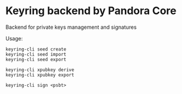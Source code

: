 # Keyring backend by Pandora Core

Backend for private keys management and signatures

Usage:

    keyring-cli seed create
    keyring-cli seed import
    keyring-cli seed export
    
    keyring-cli xpubkey derive
    keyring-cli xpubkey export
    
    keyring-cli sign <psbt>
